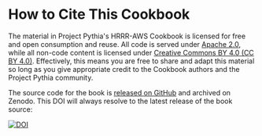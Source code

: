 # How to Cite This Cookbook

The material in Project Pythia's HRRR-AWS Cookbook is licensed for free and open consumption and reuse. All code is served under [Apache 2.0](https://www.apache.org/licenses/LICENSE-2.0), while all non-code content is licensed under [Creative Commons BY 4.0 (CC BY 4.0)](https://creativecommons.org/licenses/by/4.0/). Effectively, this means you are free to share and adapt this material so long as you give appropriate credit to the Cookbook authors and the Project Pythia community.

The source code for the book is [released on GitHub](https://github.com/ProjectPythia/HRRR-AWS-Cookbook) and archived on Zenodo. This DOI will always resolve to the latest release of the book source:

[![DOI](https://zenodo.org/badge/507993773.svg)](https://zenodo.org/badge/latestdoi/507993773)
